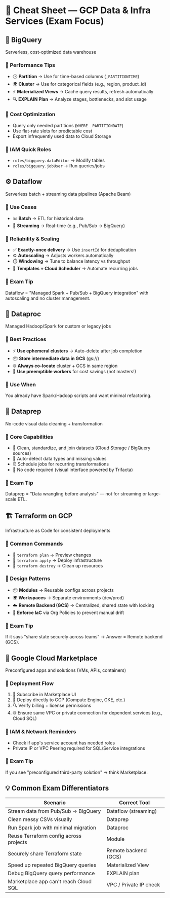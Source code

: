 # 🧾 Cheat Sheet — GCP Data & Infra Services (Exam Focus)

## 🧮 BigQuery

Serverless, cost-optimized data warehouse

### 🔹 Performance Tips

* 🕒 **Partition** → Use for time-based columns (`_PARTITIONTIME`)
* 🌍 **Cluster** → Use for categorical fields (e.g., region, product_id)
* ⚡ **Materialized Views** → Cache query results, refresh automatically
* 🔍 **EXPLAIN Plan** → Analyze stages, bottlenecks, and slot usage

### 🔹 Cost Optimization

* Query only needed partitions (`WHERE _PARTITIONDATE`)
* Use flat-rate slots for predictable cost
* Export infrequently used data to Cloud Storage

### 🔹 IAM Quick Roles

* `roles/bigquery.dataEditor` → Modify tables
* `roles/bigquery.jobUser` → Run queries/jobs

## ⚙️ Dataflow

Serverless batch + streaming data pipelines (Apache Beam)

### 🔹 Use Cases

* 📊 **Batch** → ETL for historical data
* 🔁 **Streaming** → Real-time (e.g., Pub/Sub → BigQuery)

### 🔹 Reliability & Scaling

* ✅ **Exactly-once delivery** → Use `insertId` for deduplication
* ⚙️ **Autoscaling** → Adjusts workers automatically
* ⏱️ **Windowing** → Tune to balance latency vs throughput
* 🧠 **Templates + Cloud Scheduler** → Automate recurring jobs

### 🔹 Exam Tip

Dataflow = "Managed Spark + Pub/Sub + BigQuery integration" with autoscaling and no cluster management.

## 🧰 Dataproc

Managed Hadoop/Spark for custom or legacy jobs

### 🔹 Best Practices

* ⚡ **Use ephemeral clusters** → Auto-delete after job completion
* 📦 **Store intermediate data in GCS** (gs://)
* 🌐 **Always co-locate** cluster + GCS in same region
* 💸 **Use preemptible workers** for cost savings (not masters!)

### 🔹 Use When

You already have Spark/Hadoop scripts and want minimal refactoring.

## 🧼 Dataprep

No-code visual data cleaning + transformation

### 🔹 Core Capabilities

* 🧩 Clean, standardize, and join datasets (Cloud Storage / BigQuery sources)
* 🎨 Auto-detect data types and missing values
* ⏰ Schedule jobs for recurring transformations
* 🚫 No code required (visual interface powered by Trifacta)

### 🔹 Exam Tip

Dataprep = "Data wrangling before analysis" — not for streaming or large-scale ETL.

## 🏗️ Terraform on GCP

Infrastructure as Code for consistent deployments

### 🔹 Common Commands

* 🧠 `terraform plan` → Preview changes
* 🚀 `terraform apply` → Deploy infrastructure
* 🧹 `terraform destroy` → Clean up resources

### 🔹 Design Patterns

* 📦 **Modules** → Reusable configs across projects
* 🌍 **Workspaces** → Separate environments (dev/prod)
* ☁️ **Remote Backend (GCS)** → Centralized, shared state with locking
* 🔐 **Enforce IaC** via Org Policies to prevent manual drift

### 🔹 Exam Tip

If it says "share state securely across teams" → Answer = Remote backend (GCS).

## 🛒 Google Cloud Marketplace

Preconfigured apps and solutions (VMs, APIs, containers)

### 🔹 Deployment Flow

1. 🔑 Subscribe in Marketplace UI
2. 🚀 Deploy directly to GCP (Compute Engine, GKE, etc.)
3. 🔍 Verify billing + license permissions
4. 🌐 Ensure same VPC or private connection for dependent services (e.g., Cloud SQL)

### 🔹 IAM & Network Reminders

* Check if app's service account has needed roles
* Private IP or VPC Peering required for SQL/Service integrations

### 🔹 Exam Tip

If you see "preconfigured third-party solution" → think Marketplace.

## 💡 Common Exam Differentiators

| Scenario | Correct Tool |
|----------|--------------|
| Stream data from Pub/Sub → BigQuery | Dataflow (streaming) |
| Clean messy CSVs visually | Dataprep |
| Run Spark job with minimal migration | Dataproc |
| Reuse Terraform config across projects | Module |
| Securely share Terraform state | Remote backend (GCS) |
| Speed up repeated BigQuery queries | Materialized View |
| Debug BigQuery query performance | EXPLAIN plan |
| Marketplace app can't reach Cloud SQL | VPC / Private IP check |